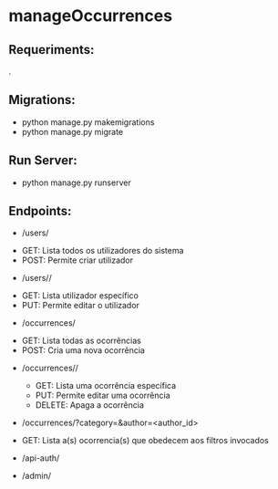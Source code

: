 # manageOccurrences

## Requeriments:
 . 
 
## Migrations:
 
 * python manage.py makemigrations
 * python manage.py migrate
 
## Run Server:
 
 * python manage.py runserver
 
## Endpoints:
 
 * /users/
  - GET: Lista todos os utilizadores do sistema
  - POST: Permite criar utilizador
  
 * /users/<pk>/ 
  - GET: Lista utilizador específico
  - PUT: Permite editar o utilizador
  
 * /occurrences/
  - GET: Lista todas as ocorrências
  - POST: Cria uma nova ocorrência
  
 * /occurrences/<pk>/
   - GET: Lista uma ocorrência específica
   - PUT: Permite editar uma ocorrência
   - DELETE: Apaga a ocorrência
  
  * /occurrences/?category=<category>&author=<author_id>
   - GET: Lista a(s) ocorrencia(s) que obedecem aos filtros invocados
  
  * /api-auth/
  
  * /admin/
 
